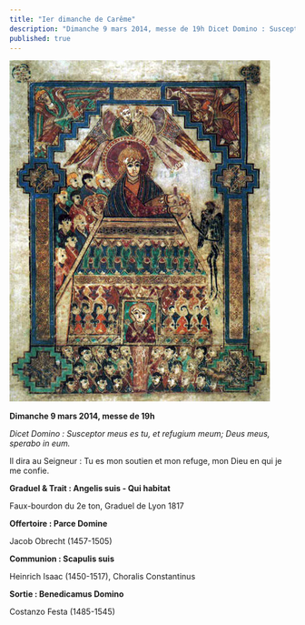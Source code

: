 ```yaml
---
title: "Ier dimanche de Carême"
description: "Dimanche 9 mars 2014, messe de 19h Dicet Domino : Susceptor meus es tu, et refugium meum; Deus meus, sperabo in eum. Il dira au Seigneur : Tu es mon soutien et mon refuge, mon Dieu en qui je me confie. Graduel & Trait : Angelis suis - Qui habitat Faux-bourdon..."
published: true
---
```



![](/images/2014-03-21-tentation.jpg)

**Dimanche 9 mars 2014, messe de 19h**

*Dicet Domino : Susceptor meus es tu, et refugium meum; Deus meus, sperabo in eum.*

Il dira au Seigneur : Tu es mon soutien et mon refuge, mon Dieu en qui je me confie.

**Graduel & Trait : Angelis suis - Qui habitat**

Faux-bourdon du 2e ton, Graduel de Lyon 1817

**Offertoire : Parce Domine**

Jacob Obrecht (1457-1505)

**Communion : Scapulis suis**

Heinrich Isaac (1450-1517), Choralis Constantinus

**Sortie : Benedicamus Domino**

Costanzo Festa (1485-1545)